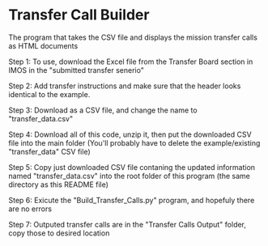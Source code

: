 # Transfer Call Builder
The program that takes the CSV file and displays the mission transfer calls as HTML documents


Step 1: To use, download the Excel file from the Transfer Board section in IMOS in the "submitted transfer senerio"

Step 2: Add transfer instructions and make sure that the header looks identical to the example.

Step 3: Download as a CSV file, and change the name to "transfer_data.csv"

Step 4: Download all of this code, unzip it, then put the downloaded CSV file into the main folder (You'll probably have to delete the example/existing "transfer_data" CSV file)

Step 5: Copy just downloaded CSV file contaning the updated information named "transfer_data.csv" into the root folder of this program (the same directory as this README file)

Step 6: Exicute the "Build_Transfer_Calls.py" program, and hopefuly there are no errors

Step 7: Outputed transfer calls are in the "Transfer Calls Output" folder, copy those to desired location
